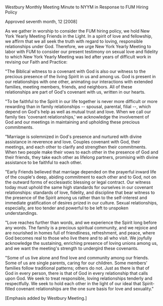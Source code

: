 Westbury Monthly Meeting Minute to NYYM in Response to FUM Hiring Policy 

Approved seventh month, 12 [2008]

As we gather in worship to consider the FUM hiring policy, we hold New York Yearly Meeting Friends in the Light. In a spirit of love and fellowship, we affirm that we all seek the truth with regard to loving, responsible relationships under God. Therefore, we urge New York Yearly Meeting to labor with FUM to consider our present testimony on sexual love and fidelity to which New York Yearly Meeting was led after years of difficult work in revising our Faith and Practice:

"The Biblical witness to a covenant with God is also our witness to the precious presence of the living Spirit in us and among us. God is present in our relationships with one other, animating our interactions with extended families, meeting members, friends, and neighbors. All of these relationships are part of God's covenant with us, written in our hearts.

"To be faithful to the Spirit in our life together is never more difficult or more rewarding than in family relationships -- spousal, parental, filial --, which depend on God's help as well as mutual trust and love. When we call our family ties 'covenant relationships,' we acknowledge the involvement of God and our meetings in maintaining and upholding these precious commitments.

"Marriage is solemnized in God's presence and nurtured with divine assistance in reverence and love. Couples covenant with God, their meetings, and each other to clarify and strengthen their commitments. When two people make their vows to each other in the presence of God and their friends, they take each other as lifelong partners, promising with divine assistance to be faithful to each other.

"Early Friends believed that marriage depended on the prayerful inward life of the couple's deep, abiding commitment to each other and to God, not on the outward forms of ecclesiastic blessing or legal contract. Our witness today must uphold the same high standards for ourselves in our covenant relationships: standards of love, fidelity, and discipline that bear witness to the presence of the Spirit among us rather than to the self-interest and immediate gratification of desires prized in our culture. Sexual relationships, especially, are too tender and powerful to be left to unspoken understandings.

"Love reaches further than words, and we experience the Spirit long before any words. The family is a precious spiritual community, and we rejoice and are nourished in homes full of friendliness, refreshment, and peace, where God becomes real to those who live there and to all who visit. We joyfully acknowledge the sustaining, enriching presence of loving unions among us, and we want the meeting's strength to undergird these covenants.

"Some of us live alone and find love and community among our friends. Some of us are single parents, caring for our children. Some members' families follow traditional patterns; others do not. Just as there is that of God in every person, there is that of God in every relationship that calls upon God. We seek to treat responsible, loving relationships tenderly and respectfully. We seek to hold each other in the light of our ideal that Spirit-filled covenant relationships are the one sure basis for love and sexuality."

[Emphasis added by Westbury Meeting.]
